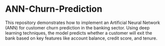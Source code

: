 # ANN-Churn-Prediction
This repository demonstrates how to implement an Artificial Neural Network (ANN) for customer churn prediction in the banking sector. Using deep learning techniques, the model predicts whether a customer will exit the bank based on key features like account balance, credit score, and tenure. 
